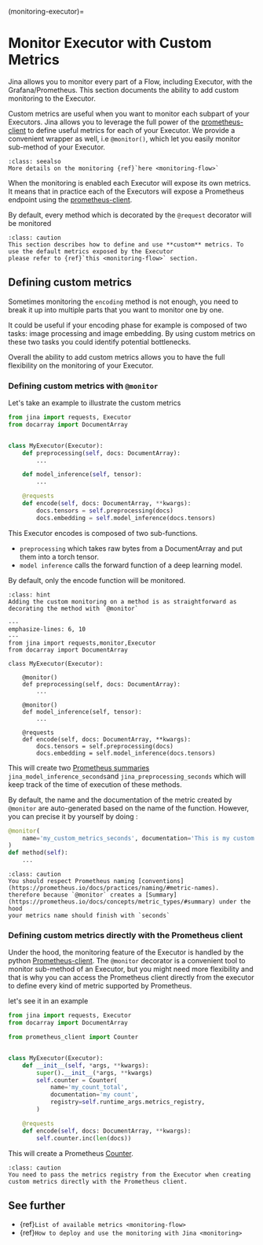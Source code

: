 (monitoring-executor)=
# Monitor Executor with Custom Metrics

Jina allows you to monitor every part of a Flow, including Executor, with the Grafana/Prometheus.
This section documents the ability to add custom monitoring to the Executor.

Custom metrics are useful when you want to monitor each subpart of your Executors. Jina allows you to leverage
the full power of the [prometheus-client](https://github.com/prometheus/client_python) to define useful metrics 
for each of your Executor. We provide a convenient wrapper as well, i.e `@monitor()`, which let you easily monitor
sub-method of your Executor. 


```{admonition} Full detail on monitoring
:class: seealso
More details on the monitoring {ref}`here <monitoring-flow>`
```

When the monitoring is enabled each Executor will expose its 
own metrics. It means that in practice each of the Executors will expose a Prometheus endpoint using the [prometheus-client](https://github.com/prometheus/client_python).

By default, every method which is decorated by the `@request` decorator will be monitored

````{admonition} Only use this feature to do custom monitoring
:class: caution
This section describes how to define and use **custom** metrics. To use the default metrics exposed by the Executor 
please refer to {ref}`this <monitoring-flow>` section.
````

## Defining custom metrics

Sometimes monitoring the `encoding` method is not enough, you need to break it up into multiple parts that you want to 
monitor one by one.

It could be useful if your encoding phase for example is composed of two tasks: image processing and
image embedding. By using custom metrics on these two tasks you could identify potential bottlenecks.

Overall the ability to add custom metrics allows you to have the full flexibility on the monitoring of your Executor.

### Defining custom metrics with `@monitor`

Let's take an example to illustrate the custom metrics

```python
from jina import requests, Executor
from docarray import DocumentArray


class MyExecutor(Executor):
    def preprocessing(self, docs: DocumentArray):
        ...

    def model_inference(self, tensor):
        ...

    @requests
    def encode(self, docs: DocumentArray, **kwargs):
        docs.tensors = self.preprocessing(docs)
        docs.embedding = self.model_inference(docs.tensors)
```

This Executor encodes is composed of two sub-functions.
* `preprocessing` which takes raw bytes from a DocumentArray and put them into a torch tensor. 
* `model inference` calls the forward function of a deep learning model.

By default, only the encode function will be monitored. 

````{admonition} Using @monitor
:class: hint
Adding the custom monitoring on a method is as straightforward as decorating the method with `@monitor` 
````


```{code-block} python
---
emphasize-lines: 6, 10
---
from jina import requests,monitor,Executor
from docarray import DocumentArray

class MyExecutor(Executor):

    @monitor()
    def preprocessing(self, docs: DocumentArray):
        ...

    @monitor()
    def model_inference(self, tensor):
        ...

    @requests
    def encode(self, docs: DocumentArray, **kwargs):
        docs.tensors = self.preprocessing(docs)
        docs.embedding = self.model_inference(docs.tensors)
```

This will create two [Prometheus summaries](https://prometheus.io/docs/concepts/metric_types/#summary)
`jina_model_inference_seconds`and `jina_preprocessing_seconds` which will keep track of the time of execution of these
methods.

By default, the name and the documentation of the metric created by `@monitor` are auto-generated based on the name
of the function. However, you can precise it by yourself by doing :

```python
@monitor(
    name='my_custom_metrics_seconds', documentation='This is my custom documentation'
)
def method(self):
    ...
``` 

````{admonition} respect Prometheus naming
:class: caution
You should respect Prometheus naming [conventions](https://prometheus.io/docs/practices/naming/#metric-names). 
therefore because `@monitor` creates a [Summary](https://prometheus.io/docs/concepts/metric_types/#summary) under the hood
your metrics name should finish with `seconds`
````

### Defining custom metrics directly with the Prometheus client

Under the hood, the monitoring feature of the Executor is handled by the 
python [Prometheus-client](https://github.com/prometheus/client_python). The `@monitor` decorator is a convenient tool
to monitor sub-method of an Executor, but you might need more flexibility and that is why you can access the Prometheus
client directly from the executor to define every kind of metric supported by Prometheus.

let's see it in an example


```python
from jina import requests, Executor
from docarray import DocumentArray

from prometheus_client import Counter


class MyExecutor(Executor):
    def __init__(self, *args, **kwargs):
        super().__init__(*args, **kwargs)
        self.counter = Counter(
            name='my_count_total',
            documentation='my count',
            registry=self.runtime_args.metrics_registry,
        )

    @requests
    def encode(self, docs: DocumentArray, **kwargs):
        self.counter.inc(len(docs))
```

This will create a Prometheus [Counter](https://prometheus.io/docs/concepts/metric_types/#counter). 

````{admonition} Directly using the Prometheus client
:class: caution
You need to pass the metrics registry from the Executor when creating custom metrics directly with the Prometheus client.
````


## See further

- {ref}`List of available metrics <monitoring-flow>`
- {ref}`How to deploy and use the monitoring with Jina <monitoring>`
